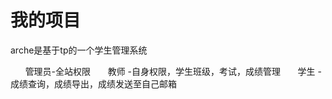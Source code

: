 # 我的项目

arche是基于tp的一个学生管理系统

       管理员-全站权限
       教师  -自身权限，学生班级，考试，成绩管理
       学生  -成绩查询，成绩导出，成绩发送至自己邮箱

